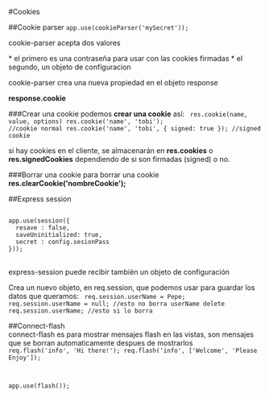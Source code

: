 
#Cookies

##Cookie parser
<code>app.use(cookieParser('mySecret'));</code>


<p>cookie-parser acepta dos valores</p> 
* el primero es una contraseña para usar con las cookies firmadas
* el segundo, un objeto de configuracion

cookie-parser crea una nueva propiedad en el objeto response

**response.cookie**

###Crear una cookie
podemos **crear una cookie** así:
<code>
    res.cookie(name, value, options)
    res.cookie('name', 'tobi');  //cookie normal
    res.cookie('name', 'tobi', { signed: true });  //signed cookie
</code>

si hay cookies en el cliente, se almacenarán en **res.cookies**  o **res.signedCookies** 
dependiendo de si son firmadas (signed) o no.

###Borrar una cookie
para borrar una cookie
**res.clearCookie('nombreCookie');**
     
     
##Express session

<pre>
<code>     
app.use(session({
  resave : false,
  saveUninitialized: true,
  secret : config.sesionPass
}));     
</code>
</pre>     
     
express-session puede recibir también un objeto de configuración

Crea un nuevo objeto, en req.session, que podemos usar para guardar los datos que 
queramos:
<code>
req.session.userName = Pepe;
req.session.userName = null; //esto no borra userName
delete req.session.userName; //esto si lo borra
</code>    
         

##Connect-flash         
connect-flash es para mostrar mensajes flash en las vistas, son mensajes que se 
borran automaticamente despues de mostrarlos
<code>
req.flash('info', 'Hi there!');
req.flash('info', ['Welcome', 'Please Enjoy']);

app.use(flash());         
</code>     
